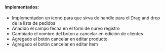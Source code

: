<h4>Implementados:</h4>  
<ul>   
    <li>Implementadon un ícono para que sirva de handle para el Drag and drop de la lista de pedidos</li>
    <li>Añadido el campo fecha en el form de nurvo registro</li>
    <li>Cambiado el nombre del boton a cancelar en edición de clientes</li>
    <li>Agregado el botón cancelar en editar producto</li>
    <li>Agregado el botón cancelar en editar Item</li>
</ul>